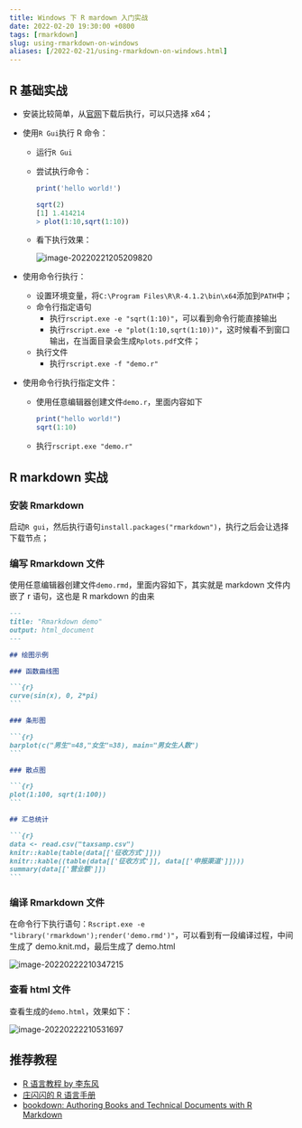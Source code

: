 ```yaml
---
title: Windows 下 R mardown 入门实战
date: 2022-02-20 19:30:00 +0800
tags: [rmarkdown]
slug: using-rmarkdown-on-windows
aliases: [/2022-02-21/using-rmarkdown-on-windows.html]
---
```


## R 基础实战

- 安装比较简单，从[官网](https://cran.r-project.org/)下载后执行，可以只选择 x64；

- 使用`R Gui`执行 R 命令：

  - 运行`R Gui`

  - 尝试执行命令：

    ```R
    print('hello world!')

    sqrt(2)
    [1] 1.414214
    > plot(1:10,sqrt(1:10))
    ```

  - 看下执行效果：

    ![image-20220221205209820](https://pic-1251468582.picsh.myqcloud.com/pic/2022/02/22/5233f3.png)

- 使用命令行执行：

  - 设置环境变量，将`C:\Program Files\R\R-4.1.2\bin\x64`添加到`PATH`中；
  - 命令行指定语句
    - 执行`rscript.exe -e "sqrt(1:10)"`，可以看到命令行能直接输出
    - 执行`rscript.exe -e "plot(1:10,sqrt(1:10))"`，这时候看不到窗口输出，在当面目录会生成`Rplots.pdf`文件；
  - 执行文件
    - 执行`rscript.exe -f "demo.r"`

- 使用命令行执行指定文件：

  - 使用任意编辑器创建文件`demo.r`，里面内容如下

    ```R
    print("hello world!")
    sqrt(1:10)
    ```

  - 执行`rscript.exe "demo.r"`

## R markdown 实战

### 安装 Rmarkdown

启动`R gui`，然后执行语句`install.packages("rmarkdown")`，执行之后会让选择下载节点；

### 编写 Rmarkdown 文件

使用任意编辑器创建文件`demo.rmd`，里面内容如下，其实就是 markdown 文件内嵌了 r 语句，这也是 R markdown 的由来

````markdown
---
title: "Rmarkdown demo"
output: html_document
---

## 绘图示例

### 函数曲线图

```{r}
curve(sin(x), 0, 2*pi)
```

### 条形图

```{r}
barplot(c("男生"=48,"女生"=38), main="男女生人数")
```

### 散点图

```{r}
plot(1:100, sqrt(1:100))
```

## 汇总统计

```{r}
data <- read.csv("taxsamp.csv")
knitr::kable(table(data[['征收方式']]))
knitr::kable((table(data[['征收方式']], data[['申报渠道']])))
summary(data[['营业额']])
```
````

### 编译 Rmarkdown 文件

在命令行下执行语句：`Rscript.exe -e "library('rmarkdown');render('demo.rmd')"`，可以看到有一段编译过程，中间生成了 demo.knit.md，最后生成了 demo.html

![image-20220222210347215](https://pic-1251468582.picsh.myqcloud.com/pic/2022/02/22/7d0352.png)

### 查看 html 文件

查看生成的`demo.html`，效果如下：

![image-20220222210531697](https://pic-1251468582.picsh.myqcloud.com/pic/2022/02/22/503338.png)

## 推荐教程

- [R 语言教程 by 李东风](https://www.math.pku.edu.cn/teachers/lidf/docs/Rbook/html/_Rbook/index.html)
- [庄闪闪的 R 语言手册](https://mp.weixin.qq.com/mp/appmsgalbum?__biz=MzI1NjUwMjQxMQ==&action=getalbum&album_id=1684900703049138178&scene=173&from_msgid=2247491318&from_itemidx=1&count=3&nolastread=1#wechat_redirect)
- [bookdown: Authoring Books and Technical Documents with R Markdown](https://bookdown.org/yihui/bookdown/about-the-author.html)

